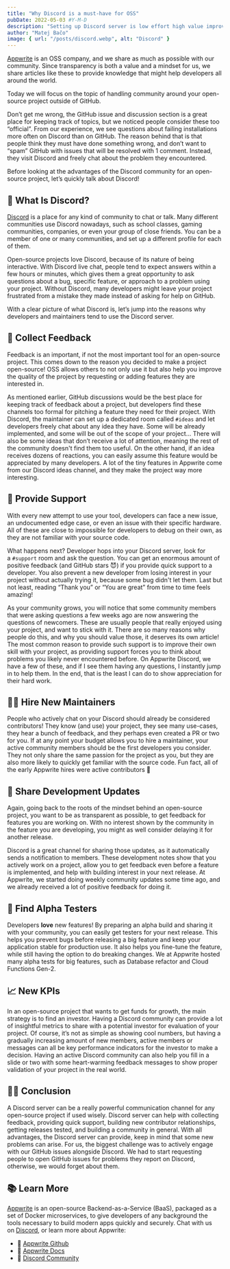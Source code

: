 ```yaml
---
title: "Why Discord is a must-have for OSS"
pubDate: 2022-05-03 #Y-M-D
description: "Setting up Discord server is low effort high value improvement."
author: "Matej Bačo"
image: { url: "/posts/discord.webp", alt: "Discord" }
---
```


[Appwrite](https://appwrite.io/) is an OSS company, and we share as much as possible with our community. Since transparency is both a value and a mindset for us, we share articles like these to provide knowledge that might help developers all around the world.

Today we will focus on the topic of handling community around your open-source project outside of GitHub.

Don’t get me wrong, the GitHub issue and discussion section is a great place for keeping track of topics, but we noticed people consider these too “official”. From our experience, we see questions about failing installations more often on Discord than on GitHub. The reason behind that is that people think they must have done something wrong, and don’t want to “spam” GitHub with issues that will be resolved with 1 comment. Instead, they visit Discord and freely chat about the problem they encountered.

Before looking at the advantages of the Discord community for an open-source project, let’s quickly talk about Discord!

## 🤖 What Is Discord?

[Discord](https://discord.com/) is a place for any kind of community to chat or talk. Many different communities use Discord nowadays, such as school classes, gaming communities, companies, or even your group of close friends. You can be a member of one or many communities, and set up a different profile for each of them.

Open-source projects love Discord, because of its nature of being interactive. With Discord live chat, people tend to expect answers within a few hours or minutes, which gives them a great opportunity to ask questions about a bug, specific feature, or approach to a problem using your project. Without Discord, many developers might leave your project frustrated from a mistake they made instead of asking for help on GitHub.

With a clear picture of what Discord is, let’s jump into the reasons why developers and maintainers tend to use the Discord server.

## 💭 Collect Feedback

Feedback is an important, if not the most important tool for an open-source project. This comes down to the reason you decided to make a project open-source! OSS allows others to not only use it but also help you improve the quality of the project by requesting or adding features they are interested in.

As mentioned earlier, GitHub discussions would be the best place for keeping track of feedback about a project, but developers find these channels too formal for pitching a feature they need for their project. With Discord, the maintainer can set up a dedicated room called `#ideas` and let developers freely chat about any idea they have. Some will be already implemented, and some will be out of the scope of your project... There will also be some ideas that don’t receive a lot of attention, meaning the rest of the community doesn't find them too useful. On the other hand, if an idea receives dozens of reactions, you can easily assume this feature would be appreciated by many developers. A lot of the tiny features in Appwrite come from our Discord ideas channel, and they make the project way more interesting.

## 🙌 Provide Support

With every new attempt to use your tool, developers can face a new issue, an undocumented edge case, or even an issue with their specific hardware. All of these are close to impossible for developers to debug on their own, as they are not familiar with your source code.

What happens next? Developer hops into your Discord server, look for a `#support` room and ask the question. You can get an enormous amount of positive feedback (and GitHub stars 😈) if you provide quick support to a developer. You also prevent a new developer from losing interest in your project without actually trying it, because some bug didn't let them. Last but not least, reading “Thank you” or “You are great” from time to time feels amazing!

As your community grows, you will notice that some community members that were asking questions a few weeks ago are now answering the questions of newcomers. These are usually people that really enjoyed using your project, and want to stick with it. There are so many reasons why people do this, and why you should value those, it deserves its own article! The most common reason to provide such support is to improve their own skill with your project, as providing support forces you to think about problems you likely never encountered before. On Appwrite Discord, we have a few of these, and if I see them having any questions, I instantly jump in to help them. In the end, that is the least I can do to show appreciation for their hard work.

## 👨‍💻 Hire New Maintainers

People who actively chat on your Discord should already be considered contributors! They know (and use) your project, they see many use-cases, they hear a bunch of feedback, and they perhaps even created a PR or two for you. If at any point your budget allows you to hire a maintainer, your active community members should be the first developers you consider. They not only share the same passion for the project as you, but they are also more likely to quickly get familiar with the source code. Fun fact, all of the early Appwrite hires were active contributors 🤯

## 📃 Share Development Updates

Again, going back to the roots of the mindset behind an open-source project, you want to be as transparent as possible, to get feedback for features you are working on. With no interest shown by the community in the feature you are developing, you might as well consider delaying it for another release.

Discord is a great channel for sharing those updates, as it automatically sends a notification to members. These development notes show that you actively work on a project, allow you to get feedback even before a feature is implemented, and help with building interest in your next release. At Appwrite, we started doing weekly community updates some time ago, and we already received a lot of positive feedback for doing it.

## 🧪 Find Alpha Testers

Developers **love** new features! By preparing an alpha build and sharing it with your community, you can easily get testers for your next release. This helps you prevent bugs before releasing a big feature and keep your application stable for production use. It also helps you fine-tune the feature, while still having the option to do breaking changes. We at Appwrite hosted many alpha tests for big features, such as Database refactor and Cloud Functions Gen-2.

## 📈 New KPIs

In an open-source project that wants to get funds for growth, the main strategy is to find an investor. Having a Discord community can provide a lot of insightful metrics to share with a potential investor for evaluation of your project. Of course, it’s not as simple as showing cool numbers, but having a gradually increasing amount of new members, active members or messages can all be key performance indicators for the investor to make a decision. Having an active Discord community can also help you fill in a slide or two with some heart-warming feedback messages to show proper validation of your project in the real world.

## 👨‍🎓 Conclusion

A Discord server can be a really powerful communication channel for any open-source project if used wisely. Discord server can help with collecting feedback, providing quick support, building new contributor relationships, getting releases tested, and building a community in general. With all advantages, the Discord server can provide, keep in mind that some new problems can arise. For us, the biggest challenge was to actively engage with our GitHub issues alongside Discord. We had to start requesting people to open GitHub issues for problems they report on Discord, otherwise, we would forget about them.

## 📚 Learn More

[Appwrite](https://appwrite.io/) is an open-source Backend-as-a-Service (BaaS), packaged as a set of Docker microservices, to give developers of any background the tools necessary to build modern apps quickly and securely. Chat with us on [Discord](https://appwrite.io/discord), or learn more about Appwrite:

- 🚀 [Appwrite Github](https://github.com/appwrite)
- 📜 [Appwrite Docs](https://appwrite.io/docs)
- 💬 [Discord Community](https://appwrite.io/discord)